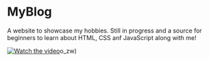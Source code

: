 # MyBlog

A website to showcase my hobbies. Still in progress and a source for beginners to learn about HTML, CSS anf JavaScript along with me!

[![Watch the video](https://i.imgur.com/vKb2F1B.png)](https://www.youtube.com/watch?v=ZNieJw4o_zw)o_zw)
